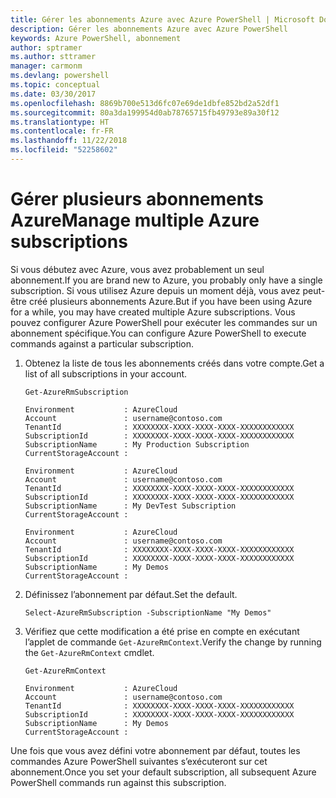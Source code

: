 ```yaml
---
title: Gérer les abonnements Azure avec Azure PowerShell | Microsoft Docs
description: Gérer les abonnements Azure avec Azure PowerShell
keywords: Azure PowerShell, abonnement
author: sptramer
ms.author: sttramer
manager: carmonm
ms.devlang: powershell
ms.topic: conceptual
ms.date: 03/30/2017
ms.openlocfilehash: 8869b700e513d6fc07e69de1dbfe852bd2a52df1
ms.sourcegitcommit: 80a3da199954d0ab78765715fb49793e89a30f12
ms.translationtype: HT
ms.contentlocale: fr-FR
ms.lasthandoff: 11/22/2018
ms.locfileid: "52258602"
---
```

# <a name="manage-multiple-azure-subscriptions"></a><span data-ttu-id="13d34-104">Gérer plusieurs abonnements Azure</span><span class="sxs-lookup"><span data-stu-id="13d34-104">Manage multiple Azure subscriptions</span></span>

<span data-ttu-id="13d34-105">Si vous débutez avec Azure, vous avez probablement un seul abonnement.</span><span class="sxs-lookup"><span data-stu-id="13d34-105">If you are brand new to Azure, you probably only have a single subscription.</span></span> <span data-ttu-id="13d34-106">Si vous utilisez Azure depuis un moment déjà, vous avez peut-être créé plusieurs abonnements Azure.</span><span class="sxs-lookup"><span data-stu-id="13d34-106">But if you have been using Azure for a while, you may have created multiple Azure subscriptions.</span></span> <span data-ttu-id="13d34-107">Vous pouvez configurer Azure PowerShell pour exécuter les commandes sur un abonnement spécifique.</span><span class="sxs-lookup"><span data-stu-id="13d34-107">You can configure Azure PowerShell to execute commands against a particular subscription.</span></span>

1. <span data-ttu-id="13d34-108">Obtenez la liste de tous les abonnements créés dans votre compte.</span><span class="sxs-lookup"><span data-stu-id="13d34-108">Get a list of all subscriptions in your account.</span></span>

    ```powershell-interactive
    Get-AzureRmSubscription
    ```

    ```output
    Environment           : AzureCloud
    Account               : username@contoso.com
    TenantId              : XXXXXXXX-XXXX-XXXX-XXXX-XXXXXXXXXXXX
    SubscriptionId        : XXXXXXXX-XXXX-XXXX-XXXX-XXXXXXXXXXXX
    SubscriptionName      : My Production Subscription
    CurrentStorageAccount :

    Environment           : AzureCloud
    Account               : username@contoso.com
    TenantId              : XXXXXXXX-XXXX-XXXX-XXXX-XXXXXXXXXXXX
    SubscriptionId        : XXXXXXXX-XXXX-XXXX-XXXX-XXXXXXXXXXXX
    SubscriptionName      : My DevTest Subscription
    CurrentStorageAccount :

    Environment           : AzureCloud
    Account               : username@contoso.com
    TenantId              : XXXXXXXX-XXXX-XXXX-XXXX-XXXXXXXXXXXX
    SubscriptionId        : XXXXXXXX-XXXX-XXXX-XXXX-XXXXXXXXXXXX
    SubscriptionName      : My Demos
    CurrentStorageAccount :
    ```

2. <span data-ttu-id="13d34-109">Définissez l’abonnement par défaut.</span><span class="sxs-lookup"><span data-stu-id="13d34-109">Set the default.</span></span>

    ```powershell-interactive
    Select-AzureRmSubscription -SubscriptionName "My Demos"
    ```

3. <span data-ttu-id="13d34-110">Vérifiez que cette modification a été prise en compte en exécutant l’applet de commande `Get-AzureRmContext`.</span><span class="sxs-lookup"><span data-stu-id="13d34-110">Verify the change by running the `Get-AzureRmContext` cmdlet.</span></span>

    ```powershell-interactive
    Get-AzureRmContext
    ```

    ```output
    Environment           : AzureCloud
    Account               : username@contoso.com
    TenantId              : XXXXXXXX-XXXX-XXXX-XXXX-XXXXXXXXXXXX
    SubscriptionId        : XXXXXXXX-XXXX-XXXX-XXXX-XXXXXXXXXXXX
    SubscriptionName      : My Demos
    CurrentStorageAccount :
    ```

<span data-ttu-id="13d34-111">Une fois que vous avez défini votre abonnement par défaut, toutes les commandes Azure PowerShell suivantes s’exécuteront sur cet abonnement.</span><span class="sxs-lookup"><span data-stu-id="13d34-111">Once you set your default subscription, all subsequent Azure PowerShell commands run against this subscription.</span></span>
